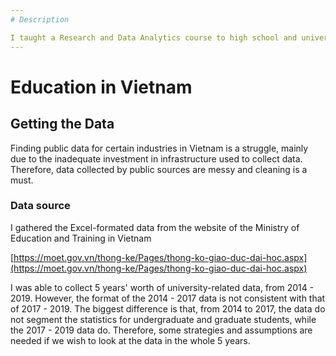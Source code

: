 ```yaml
---
# Description

I taught a Research and Data Analytics course to high school and university students in Vietnam during Summer 2020. I would love to share the findings from the data I used during the course.
---
```


# Education in Vietnam

## Getting the Data

Finding public data for certain industries in Vietnam is a struggle, mainly due to the inadequate investment in infrastructure used to collect data. Therefore, data collected by public sources are messy and cleaning is a must. 

### Data source

I gathered the Excel-formated data from the website of the Ministry of Education and Training in Vietnam

[https://moet.gov.vn/thong-ke/Pages/thong-ko-giao-duc-dai-hoc.aspx](https://moet.gov.vn/thong-ke/Pages/thong-ko-giao-duc-dai-hoc.aspx)

I was able to collect 5 years' worth of university-related data, from 2014 - 2019. However, the format of the 2014 - 2017 data is not consistent with that of 2017 - 2019. The biggest difference is that, from 2014 to 2017, the data do not segment the statistics for undergraduate and graduate students, while the 2017 - 2019 data do. Therefore, some strategies and assumptions are needed if we wish to look at the data in the whole 5 years. 

